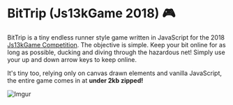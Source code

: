 # BitTrip (Js13kGame 2018) 🎮
BitTrip is a tiny endless runner style game written in JavaScript for the 2018 [Js13kGame Competition](https://2018.js13kgames.com). The objective is simple. Keep your bit online for as long as possible, ducking and diving through the hazardous net! Simply use your up and down arrow keys to keep online.

It's tiny too, relying only on canvas drawn elements and vanilla JavaScript, the entire game comes in at **under 2kb zipped!**

![Imgur](https://i.imgur.com/ls4DiYZ.gif)

